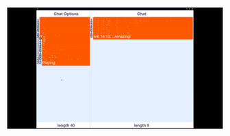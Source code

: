 ![forkphorus list bug](https://github.com/scratchusernamemrtbts/github-upload/blob/master/ภาพหน้าจอ%202563-06-04%20เวลา%2014.14.39%20สำเนา.png)
